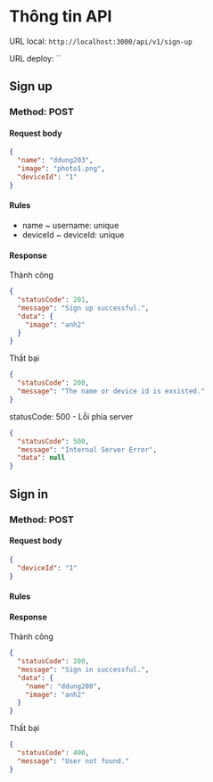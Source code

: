 # Thông tin API

URL local: `http://localhost:3000/api/v1/sign-up`

URL deploy: ``

## Sign up

### Method: POST

#### Request body

```json
{
  "name": "ddung203",
  "image": "photo1.png",
  "deviceId": "1"
}
```

#### Rules

- name ~ username: unique
- deviceId ~ deviceId: unique

#### Response

Thành công

```json
{
  "statusCode": 201,
  "message": "Sign up successful.",
  "data": {
    "image": "anh2"
  }
}
```

Thất bại

```json
{
  "statusCode": 200,
  "message": "The name or device id is exsisted."
}
```

statusCode: 500 - Lỗi phía server

```json
{
  "statusCode": 500,
  "message": "Internal Server Error",
  "data": null
}
```

## Sign in

### Method: POST

#### Request body

```json
{
  "deviceId": "1"
}
```

#### Rules

#### Response

Thành công

```json
{
  "statusCode": 200,
  "message": "Sign in successful.",
  "data": {
    "name": "ddung200",
    "image": "anh2"
  }
}
```

Thất bại

```json
{
  "statusCode": 400,
  "message": "User not found."
}
```
